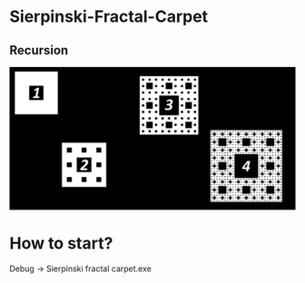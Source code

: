 # Sierpinski-Fractal-Carpet
## Recursion
![Изображение](https://raw.githubusercontent.com/BlackKronos2/Sierpinski-Fractal-Carpet-ENG-COMMENTS/master/Images/main.png)
# How to start?

Debug -> Sierpinski fractal carpet.exe
